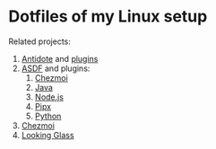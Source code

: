 # Dotfiles of my Linux setup

Related projects:

1. [Antidote](https://github.com/mattmc3/antidote) and [plugins](dot_zsh_plugins.txt)
2. [ASDF](https://github.com/asdf-vm/asdf) and plugins:
   1. [Chezmoi](https://github.com/joke/asdf-chezmoi)
   2. [Java](https://github.com/halcyon/asdf-java)
   3. [Node.js](https://github.com/asdf-vm/asdf-nodejs)
   4. [Pipx](https://github.com/yozachar/asdf-pipx)
   5. [Python](https://github.com/danhper/asdf-python)
3. [Chezmoi](https://github.com/twpayne/chezmoi)
4. [Looking Glass](https://github.com/gnif/LookingGlass)
